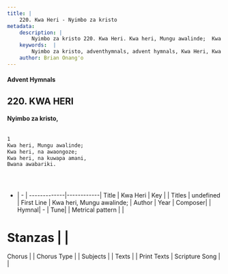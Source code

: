```yaml
---
title: |
    220. Kwa Heri - Nyimbo za kristo
metadata:
    description: |
        Nyimbo za kristo 220. Kwa Heri. Kwa heri, Mungu awalinde;  Kwa heri, na awaongoze;  Kwa heri, na kuwapa amani,  Bwana awabariki.     
    keywords:  |
        Nyimbo za kristo, adventhymnals, advent hymnals, Kwa Heri, Kwa heri, Mungu awalinde; . 
    author: Brian Onang'o
---
```


#### Advent Hymnals
## 220. KWA HERI
####  Nyimbo za kristo,

```txt

1
Kwa heri, Mungu awalinde; 
Kwa heri, na awaongoze; 
Kwa heri, na kuwapa amani, 
Bwana awabariki.





```

- |   -  |
-------------|------------|
Title | Kwa Heri |
Key |  |
Titles | undefined |
First Line | Kwa heri, Mungu awalinde;  |
Author | 
Year | 
Composer| |
Hymnal|  - |
Tune|  |
Metrical pattern | |
# Stanzas |  |
Chorus |  |
Chorus Type |  |
Subjects | |
Texts |  |
Print Texts | 
Scripture Song |  |
    
